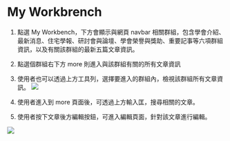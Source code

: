 # My Workbrench

1. 點選 My Workbench，下方會顯示與網頁 navbar 相關群組，包含學會介紹、最新消息、住宅學報、研討會與論壇、學會榮譽與獎助、重要記事等六項群組資訊，以及有關該群組的最新五篇文章資訊。
2. 點選個群組右下方 more 則進入與該群組有關的所有文章資訊
3. 使用者也可以透過上方工具列，選擇要進入的群組內，檢視該群組所有文章資訊。
![](/_image/workbench/workbench.png)  

4. 使用者進入到 more 頁面後，可透過上方輸入匡，搜尋相關的文章。
5. 使用者按下文章後方編輯按鈕，可進入編輯頁面，針對該文章進行編輯。

![](/_image/workbench/workbench-more.png)  